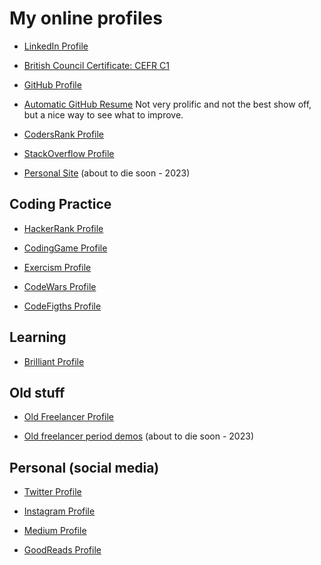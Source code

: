 # My online profiles

- [LinkedIn Profile](https://www.linkedin.com/in/fernando-canizo/)

- [British Council Certificate: CEFR C1](https://api2.englishscore.com/verify/4456a02f)

- [GitHub Profile](https://github.com/fernandocanizo/)

- [Automatic GitHub Resume](https://resume.github.io/?fernandocanizo)
  Not very prolific and not the best show off, but a nice way to see what to
  improve.

- [CodersRank Profile](https://profile.codersrank.io/user/fernandocanizo)

- [StackOverflow Profile](https://stackoverflow.com/users/978452/flc)

- [Personal Site](https://fernandocanizo.dev/) (about to die soon - 2023)


## Coding Practice

- [HackerRank Profile](https://www.hackerrank.com/FernandoCanizo)

- [CodingGame Profile](https://www.codingame.com/profile/60f9b0bca179f951e750f5e4a7b6d0c4214716)

- [Exercism Profile](https://exercism.org/profiles/intro)

- [CodeWars Profile](https://www.codewars.com/users/FernandoCanizo)

- [CodeFigths Profile](https://app.codesignal.com/profile/flc)


## Learning

- [Brilliant Profile](https://brilliant.org/profile/fernando-6e2pe4/)


## Old stuff

- [Old Freelancer Profile](https://www.freelancer.com/u/FernandoCanizo)

- [Old freelancer period demos](http://demos.muriandre.com/) (about to die soon - 2023)


## Personal (social media)

- [Twitter Profile](https://twitter.com/fcanizo)

- [Instagram Profile](https://www.instagram.com/ferlucamza/)

- [Medium Profile](https://medium.com/@fernandocanizo)

- [GoodReads Profile](https://www.goodreads.com/user/show/63375606-fernando-canizo)

